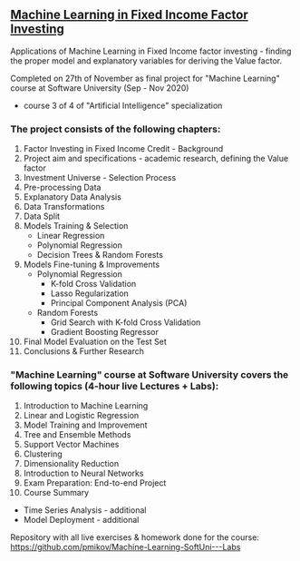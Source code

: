 ## [Machine Learning in Fixed Income Factor Investing](https://github.com/pmikov/ML-in-Fixed-Income-Factor-Investing/blob/main/ML%20in%20FI%20Factor%20Investing.ipynb)
Applications of Machine Learning in Fixed Income factor investing - finding the proper model and explanatory variables for deriving the Value factor.

Completed on 27th of November as final project for "Machine Learning" course at Software University (Sep - Nov 2020)
- course 3 of 4 of "Artificial Intelligence" specialization

### The project consists of the following chapters:
1. Factor Investing in Fixed Income Credit - Background
2. Project aim and specifications - academic research, defining the Value factor
3. Investment Universe - Selection Process
4. Pre-processing Data
5. Explanatory Data Analysis
6. Data Transformations
7. Data Split
8. Models Training & Selection
   - Linear Regression
   - Polynomial Regression
   - Decision Trees & Random Forests
9. Models Fine-tuning & Improvements
   - Polynomial Regression
       - K-fold Cross Validation
       - Lasso Regularization
       - Principal Component Analysis (PCA)
    - Random Forests
      - Grid Search with K-fold Cross Validation
      - Gradient Boosting Regressor
10. Final Model Evaluation on the Test Set
11. Conclusions & Further Research

### "Machine Learning" course at Software University covers the following topics (4-hour live Lectures + Labs):

1. Introduction to Machine Learning
2. Linear and Logistic Regression
3. Model Training and Improvement
4. Tree and Ensemble Methods
5. Support Vector Machines
6. Clustering
7. Dimensionality Reduction
8. Introduction to Neural Networks
9. Exam Preparation: End-to-end Project
10. Course Summary

- Time Series Analysis - additional
- Model Deployment - additional

Repository with all live exercises & homework done for the course: https://github.com/pmikov/Machine-Learning-SoftUni---Labs
